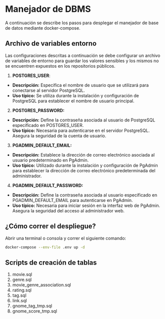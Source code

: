 # Manejador de DBMS

A continuación se describe los pasos para desplegar el manejador de base de datos mediante docker-compose.

## Archivo de variables entorno

Las configuraciones descritas a continuación se debe configurar un archivo de variables de entorno para guardar los valores sensibles y los mismos no se encuentren expuestos en los repositorios públicos.

 1. **POSTGRES_USER**: 
 - **Descripción:** Especifica el nombre de usuario que se utilizará para conectarse al servidor PostgreSQL.
 - **Uso típico:** Se utiliza durante la instalación y configuración de PostgreSQL para establecer el nombre de usuario principal.
 2. **POSTGRES_PASSWORD:**
- **Descripción:** Define la contraseña asociada al usuario de PostgreSQL especificado en POSTGRES_USER.
- **Uso típico:** Necesaria para autenticarse en el servidor PostgreSQL. Asegura la seguridad de la cuenta de usuario.
3. **PGADMIN_DEFAULT_EMAIL:**
- **Descripción:** Establece la dirección de correo electrónico asociada al usuario predeterminado en PgAdmin.
- **Uso típico:** Utilizado durante la instalación y configuración de PgAdmin para establecer la dirección de correo electrónico predeterminada del administrador.
4. **PGADMIN_DEFAULT_PASSWORD:**
- **Descripción:** Define la contraseña asociada al usuario especificado en PGADMIN_DEFAULT_EMAIL para autenticarse en PgAdmin.
- **Uso típico:** Necesaria para iniciar sesión en la interfaz web de PgAdmin. Asegura la seguridad del acceso al administrador web.

## ¿Cómo correr el despliegue?

Abrir una terminal o consola y correr el siguiente comando:

```sh
docker-compose --env-file .env up -d
```

## Scripts de creación de tablas

1. movie.sql
2. genre.sql
3. movie_genre_association.sql
4. rating.sql
5. tag.sql
6. link.sql
7. gnome_tag_tmp.sql
8. gnome_score_tmp.sql